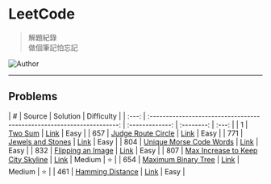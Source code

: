 # LeetCode
> 解題紀錄    
> 做個筆記怕忘記  

![Author](https://img.shields.io/badge/Author-Junxiang-yellow.svg)
___
## Problems

| #     | Source                                                                 | Solution        | Difficulty |
| :---: | :--------------------------------------------------------------------: | :-------------: | :--------: | :---: |
| 1     | [Two Sum][Two Sum]                                                     | [Link](%231)    | Easy       |
| 657   | [Judge Route Circle][Judge Route Circle]                               | [Link](/%23657) | Easy       |
| 771   | [Jewels and Stones][Jewels and Stones]                                 | [Link](/%23771) | Easy       |
| 804   | [Unique Morse Code Words][Unique Morse Code Words]                     | [Link](/%23804) | Easy       |
| 832   | [Flipping an Image][Flipping an Image]                                 | [Link](/%23832) | Easy       |
| 807   | [Max Increase to Keep City Skyline][Max Increase to Keep City Skyline] | [Link](/%23807) | Medium     | ⭐     |
| 654   | [Maximum Binary Tree][Maximum Binary Tree]                             | [Link](/%23654) | Medium     | ⭐     |
| 461   | [Hamming Distance][Hamming Distance]                                   | [Link](/%23461) | Easy       |


<!-- 參考 超連結 Source -->
[Two Sum]: https://leetcode.com/problems/two-sum/
[Judge Route Circle]:https://leetcode.com/problems/judge-route-circle/description/ 
[Jewels and Stones]:https://leetcode.com/problems/jewels-and-stones/description/    
[Unique Morse Code Words]:https://leetcode.com/problems/unique-morse-code-words/description/
[Flipping an Image]:https://leetcode.com/problems/flipping-an-image/description/
[Max Increase to Keep City Skyline]:https://leetcode.com/problems/max-increase-to-keep-city-skyline/description/
[Maximum Binary Tree]:https://leetcode.com/problems/maximum-binary-tree/description/
[Hamming Distance]:https://leetcode.com/problems/hamming-distance/description/

